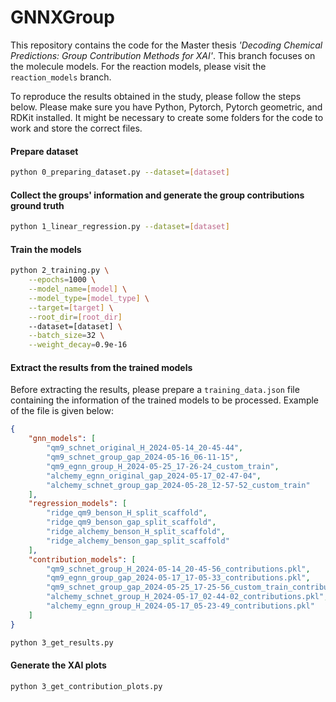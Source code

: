 # GNNXGroup

This repository contains the code for the Master thesis *'Decoding Chemical Predictions: Group Contribution Methods for XAI'*. This branch focuses on the molecule models. For the reaction models, please visit the `reaction_models` branch.

To reproduce the results obtained in the study, please follow the steps below. Please make sure you have Python, Pytorch, Pytorch geometric, and RDKit installed. It might be necessary to create some folders for the code to work and store the correct files. 

#### Prepare dataset
```bash
python 0_preparing_dataset.py --dataset=[dataset]
```

#### Collect the groups' information and generate the group contributions ground truth
```bash
python 1_linear_regression.py --dataset=[dataset]
```

#### Train the models
```bash
python 2_training.py \
    --epochs=1000 \
    --model_name=[model] \
    --model_type=[model_type] \
    --target=[target] \
    --root_dir=[root_dir] 
    --dataset=[dataset] \
    --batch_size=32 \
    --weight_decay=0.9e-16
```

#### Extract the results from the trained models

Before extracting the results, please prepare a `training_data.json` file containing the information of the trained models to be processed. Example of the file is given below:

```json
{
    "gnn_models": [
        "qm9_schnet_original_H_2024-05-14_20-45-44",
        "qm9_schnet_group_gap_2024-05-16_06-11-15",
        "qm9_egnn_group_H_2024-05-25_17-26-24_custom_train",
        "alchemy_egnn_original_gap_2024-05-17_02-47-04",
        "alchemy_schnet_group_gap_2024-05-28_12-57-52_custom_train"
    ],
    "regression_models": [
        "ridge_qm9_benson_H_split_scaffold",
        "ridge_qm9_benson_gap_split_scaffold",
        "ridge_alchemy_benson_H_split_scaffold",
        "ridge_alchemy_benson_gap_split_scaffold"
    ],
    "contribution_models": [
        "qm9_schnet_group_H_2024-05-14_20-45-56_contributions.pkl",
        "qm9_egnn_group_gap_2024-05-17_17-05-33_contributions.pkl",
        "qm9_schnet_group_gap_2024-05-25_17-25-56_custom_train_contributions.pkl",
        "alchemy_schnet_group_H_2024-05-17_02-44-02_contributions.pkl",
        "alchemy_egnn_group_H_2024-05-17_05-23-49_contributions.pkl"
    ]
}
```

```bash
python 3_get_results.py
```

#### Generate the XAI plots
```bash
python 3_get_contribution_plots.py
```

